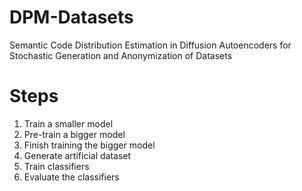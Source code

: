 # DPM-Datasets
Semantic Code Distribution Estimation in Diffusion Autoencoders for Stochastic Generation and Anonymization of Datasets

# Steps

1) Train a smaller model
2) Pre-train a bigger model
3) Finish training the bigger model
4) Generate artificial dataset
5) Train classifiers
6) Evaluate the classifiers 